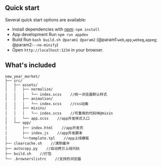 

## Quick start

Several quick start options are available:

- Install dependencies with [npm](https://www.npmjs.com/): `npm install`
- App development Run `npm run appdev`
- Build Run `bash build.sh @param1 @param2` (@param1:`web`,`app`,`webeg`,`appeg`; @param2:`--no-minify`)
- Open `http://localhost:1234` in your browser.

## What's included

```
new_year_market/
├── src/
│   ├── assets/
│   │   ├── normalize/
│   │   │   └── index.scss    //统一浏览器默认样式
│   │   ├── animation/
│   │   │   └── index.scss    //css动画
│   │   ├── mixins/
│   │   │   └── index.scss    //可重用的代码块@mixin
│   │   └── app.scss    //app开发样式入口
│   └── app/
│       ├── index.html    //app开发页
│       ├── index.js    //app开发脚本
│       └──template.tpl    //app上线模板
├── clearcache.sh    //清除缓冲
├── autocopy.py    //自动拷贝上线代码
├── build.sh    //打包
└── .browserslistrc    //支持的浏览器
```
